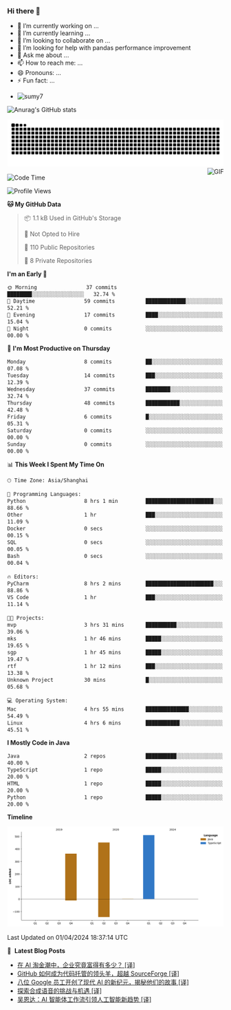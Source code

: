 ### Hi there 👋
<!--
**alloevil/alloevil** is a ✨ _special_ ✨ repository because its `README.md` (this file) appears on your GitHub profile.

Here are some ideas to get you started:

- 🔭 I’m currently working on ...
- 🌱 I’m currently learning ...
- 👯 I’m looking to collaborate on ...
- 🤔 I’m looking for help with ...
- 💬 Ask me about ...
- 📫 How to reach me: ...
- 😄 Pronouns: ...
- ⚡ Fun fact: ...
-->

- 🔭 I’m currently working on ...
- 🌱 I’m currently learning ...
- 👯 I’m looking to collaborate on ...
- 🤔 I’m looking for help with pandas performance improvement
- 💬 Ask me about ...
- 📫 How to reach me: ...
- 😄 Pronouns: ...
- ⚡ Fun fact: ...
  
+ ![sumy7](https://komarev.com/ghpvc/?username=alloevil)

![Anurag's GitHub stats](https://github-readme-stats.vercel.app/api?username=alloevil&show_icons=true&bg_color=00000000)

<picture align="center">
  <source media="(prefers-color-scheme: dark)" srcset="https://github.com/alloevil/alloevil/blob/output/github-contribution-grid-snake.svg">
  <source media="(prefers-color-scheme: dark)" srcset="https://github.com/alloevil/alloevil/blob/output/github-contribution-grid-snake.svg">
  <img alt="github contribution grid snake animation" src="https://github.com/alloevil/alloevil/blob/output/github-contribution-grid-snake.svg">
</picture>

<img align="right" alt="GIF" src="https://raw.githubusercontent.com/JoeyBling/JoeyBling/master/pic/pusheencode.gif" />

<!--START_SECTION:waka-->
![Code Time](http://img.shields.io/badge/Code%20Time-2%2C161%20hrs%2022%20mins-blue)

![Profile Views](http://img.shields.io/badge/Profile%20Views-0-blue)

**🐱 My GitHub Data** 

> 📦 1.1 kB Used in GitHub's Storage 
 > 
> 🚫 Not Opted to Hire
 > 
> 📜 110 Public Repositories 
 > 
> 🔑 8 Private Repositories 
 > 
**I'm an Early 🐤** 

```text
🌞 Morning                37 commits          ████████░░░░░░░░░░░░░░░░░   32.74 % 
🌆 Daytime                59 commits          █████████████░░░░░░░░░░░░   52.21 % 
🌃 Evening                17 commits          ████░░░░░░░░░░░░░░░░░░░░░   15.04 % 
🌙 Night                  0 commits           ░░░░░░░░░░░░░░░░░░░░░░░░░   00.00 % 
```
📅 **I'm Most Productive on Thursday** 

```text
Monday                   8 commits           ██░░░░░░░░░░░░░░░░░░░░░░░   07.08 % 
Tuesday                  14 commits          ███░░░░░░░░░░░░░░░░░░░░░░   12.39 % 
Wednesday                37 commits          ████████░░░░░░░░░░░░░░░░░   32.74 % 
Thursday                 48 commits          ███████████░░░░░░░░░░░░░░   42.48 % 
Friday                   6 commits           █░░░░░░░░░░░░░░░░░░░░░░░░   05.31 % 
Saturday                 0 commits           ░░░░░░░░░░░░░░░░░░░░░░░░░   00.00 % 
Sunday                   0 commits           ░░░░░░░░░░░░░░░░░░░░░░░░░   00.00 % 
```


📊 **This Week I Spent My Time On** 

```text
🕑︎ Time Zone: Asia/Shanghai

💬 Programming Languages: 
Python                   8 hrs 1 min         ██████████████████████░░░   88.66 % 
Other                    1 hr                ███░░░░░░░░░░░░░░░░░░░░░░   11.09 % 
Docker                   0 secs              ░░░░░░░░░░░░░░░░░░░░░░░░░   00.15 % 
SQL                      0 secs              ░░░░░░░░░░░░░░░░░░░░░░░░░   00.05 % 
Bash                     0 secs              ░░░░░░░░░░░░░░░░░░░░░░░░░   00.04 % 

🔥 Editors: 
PyCharm                  8 hrs 2 mins        ██████████████████████░░░   88.86 % 
VS Code                  1 hr                ███░░░░░░░░░░░░░░░░░░░░░░   11.14 % 

🐱‍💻 Projects: 
mvp                      3 hrs 31 mins       ██████████░░░░░░░░░░░░░░░   39.06 % 
mks                      1 hr 46 mins        █████░░░░░░░░░░░░░░░░░░░░   19.65 % 
sgp                      1 hr 45 mins        █████░░░░░░░░░░░░░░░░░░░░   19.47 % 
rtf                      1 hr 12 mins        ███░░░░░░░░░░░░░░░░░░░░░░   13.38 % 
Unknown Project          30 mins             █░░░░░░░░░░░░░░░░░░░░░░░░   05.68 % 

💻 Operating System: 
Mac                      4 hrs 55 mins       ██████████████░░░░░░░░░░░   54.49 % 
Linux                    4 hrs 6 mins        ███████████░░░░░░░░░░░░░░   45.51 % 
```

**I Mostly Code in Java** 

```text
Java                     2 repos             ██████████░░░░░░░░░░░░░░░   40.00 % 
TypeScript               1 repo              █████░░░░░░░░░░░░░░░░░░░░   20.00 % 
HTML                     1 repo              █████░░░░░░░░░░░░░░░░░░░░   20.00 % 
Python                   1 repo              █████░░░░░░░░░░░░░░░░░░░░   20.00 % 
```



**Timeline**

![Lines of Code chart](https://raw.githubusercontent.com/alloevil/alloevil/main/assets/bar_graph.png)


 Last Updated on 01/04/2024 18:37:14 UTC
<!--END_SECTION:waka-->

📕 &nbsp;**Latest Blog Posts**
<!-- BLOG-POST-LIST:START -->
- [在 AI 淘金潮中，企业究竟富得有多少？ [译]](https://baoyu.io/translations/ai/just-how-rich-are-businesses-getting-in-the-ai-gold-rush)
- [GitHub 如何成为代码托管的领头羊，超越 SourceForge [译]](https://baoyu.io/translations/github/how-github-replaced-sourceforge-as-the-dominant-code-hosting-platform)
- [八位 Google 员工开创了现代 AI 的新纪元，揭秘他们的故事 [译]](https://baoyu.io/translations/story/eight-google-employees-invented-modern-ai-transformers-paper)
- [探索合成语音的挑战与机遇 [译]](https://baoyu.io/translations/openai/navigating-the-challenges-and-opportunities-of-synthetic-voices)
- [吴恩达：AI 智能体工作流引领人工智能新趋势 [译]](https://baoyu.io/translations/transcript/whats-next-for-ai-agentic-workflows)
<!-- BLOG-POST-LIST:END -->
